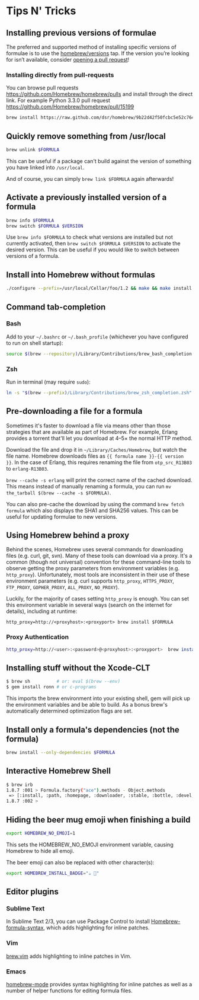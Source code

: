 # Tips N' Tricks

## Installing previous versions of formulae

The preferred and supported method of installing specific versions of
formulae is to use the
[homebrew/versions](https://github.com/Homebrew/homebrew-versions)
tap.  If the version you’re looking for isn’t available, consider [opening a
pull request](https://github.com/Homebrew/homebrew/blob/master/share/doc/homebrew/How-To-Open-a-Homebrew-Pull-Request-(and-get-it-merged).md)!

### Installing directly from pull-requests

You can browse pull requests https://github.com/Homebrew/homebrew/pulls
and install through the direct link. For example Python 3.3.0 pull request https://github.com/Homebrew/homebrew/pull/15199

```sh
brew install https://raw.github.com/dsr/homebrew/9b22d42f50fcbc5e52c764448b3ac002bc153bd7/Library/Formula/python3.rb
```

## Quickly remove something from /usr/local

```sh
brew unlink $FORMULA
```

This can be useful if a package can't build against the version of something you have linked into `/usr/local`.

And of course, you can simply `brew link $FORMULA` again afterwards!

## Activate a previously installed version of a formula

```sh
brew info $FORMULA
brew switch $FORMULA $VERSION
```

Use `brew info $FORMULA` to check what versions are installed but not currently activated, then `brew switch $FORMULA $VERSION` to activate the desired version. This can be useful if you would like to switch between versions of a formula.

## Install into Homebrew without formulas

```sh
./configure --prefix=/usr/local/Cellar/foo/1.2 && make && make install && brew link foo
```

## Command tab-completion

### Bash
Add to your `~/.bashrc` or `~/.bash_profile` (whichever you have configured to run on shell startup):

```bash
source $(brew --repository)/Library/Contributions/brew_bash_completion.sh
```

### Zsh
Run in terminal (may require `sudo`):

```zsh
ln -s "$(brew --prefix)/Library/Contributions/brew_zsh_completion.zsh" /usr/local/share/zsh/site-functions
```

## Pre-downloading a file for a formula

Sometimes it's faster to download a file via means other than those
strategies that are available as part of Homebrew.  For example,
Erlang provides a torrent that'll let you download at 4–5× the normal
HTTP method.

Download the file and drop it in `~/Library/Caches/Homebrew`, but
watch the file name.  Homebrew downloads files as <code>{{ formula
name }}-{{ version }}</code>.  In the case of Erlang, this requires
renaming the file from <code>otp_src_R13B03</code> to
<code>erlang-R13B03</code>.

`brew --cache -s erlang` will print the correct name of the cached
download.  This means instead of manually renaming a formula, you can
run `mv the_tarball $(brew --cache -s $FORMULA)`.

You can also pre-cache the download by using the command `brew fetch formula` which also displays the SHA1 and SHA256 values. This can be useful for updating formulae to new versions.

## Using Homebrew behind a proxy

Behind the scenes, Homebrew uses several commands for downloading files (e.g. curl, git, svn).  Many of these tools can download via a proxy.  It's a common (though not universal) convention for these command-line tools to observe getting the proxy parameters from environment variables (e.g. `http_proxy`).  Unfortunately, most tools are inconsistent in their use of these environment parameters (e.g. curl supports `http_proxy`, `HTTPS_PROXY`, `FTP_PROXY`, `GOPHER_PROXY`, `ALL_PROXY`, `NO_PROXY`).

Luckily, for the majority of cases setting `http_proxy` is enough.
You can set this environment variable in several ways (search on the
internet for details), including at runtime:

```
http_proxy=http://<proxyhost>:<proxyport> brew install $FORMULA
```

### Proxy Authentication

```sh
http_proxy=http://<user>:<password>@<proxyhost>:<proxyport>  brew install $FORMULA
```

## Installing stuff without the Xcode-CLT

```sh
$ brew sh          # or: eval $(brew --env)
$ gem install ronn # or c-programs
```

This imports the brew environment into your existing shell, gem will pick up the environment variables and be able to build. As a bonus brew's automatically determined optimization flags are set.

## Install only a formula's dependencies (not the formula)

```sh
brew install --only-dependencies $FORMULA
```

## Interactive Homebrew Shell

```sh
$ brew irb
1.8.7 :001 > Formula.factory("ace").methods - Object.methods
 => [:install, :path, :homepage, :downloader, :stable, :bottle, :devel, :head, :active_spec, :buildpath, :ensure_specs_set, :url, :version, :specs, :mirrors, :installed?, :explicitly_requested?, :linked_keg, :installed_prefix, :prefix, :rack, :bin, :doc, :include, :info, :lib, :libexec, :man, :man1, :man2, :man3, :man4, :man5, :man6, :man7, :man8, :sbin, :share, :etc, :var, :plist_name, :plist_path, :download_strategy, :cached_download, :caveats, :options, :patches, :keg_only?, :fails_with?, :skip_clean?, :brew, :std_cmake_args, :deps, :external_deps, :recursive_deps, :system, :fetch, :verify_download_integrity, :fails_with_llvm, :fails_with_llvm?, :std_cmake_parameters, :mkdir, :mktemp]
1.8.7 :002 >
```

## Hiding the beer mug emoji when finishing a build

```sh
export HOMEBREW_NO_EMOJI=1
```

This sets the HOMEBREW_NO_EMOJI environment variable, causing Homebrew
to hide all emoji.

The beer emoji can also be replaced with other character(s):

```sh
export HOMEBREW_INSTALL_BADGE="☕️ 🐸"
```

## Editor plugins

### Sublime Text

In Sublime Text 2/3, you can use Package Control to install
[Homebrew-formula-syntax](https://github.com/samueljohn/Homebrew-formula-syntax),
which adds highlighting for inline patches.

### Vim

[brew.vim](https://github.com/xu-cheng/brew.vim) adds highlighting to
inline patches in Vim.

### Emacs

[homebrew-mode](https://github.com/dunn/homebrew-mode) provides syntax
highlighting for inline patches as well as a number of helper functions
for editing formula files.

